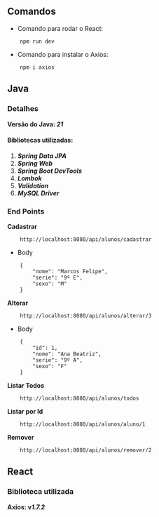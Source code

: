 ## Comandos

* Comando para rodar o React:
````
    npm run dev
````

* Comando para instalar o Axios:
````
    npm i axios 
````

## Java

### Detalhes

**Versão do Java: _21_**

#### Bibliotecas utilizadas:

1. ***Spring Data JPA***
2. ***Spring Web***
3. ***Spring Boot DevTools***
4. ***Lombok***
5. ***Validation***
6. ***MySQL Driver***

### End Points

**Cadastrar**

````
    http://localhost:8080/api/alunos/cadastrar
````
* Body 
````
    {
        "nome": "Marcos Felipe",
        "serie": "9º E",
        "sexo": "M" 
    }
````

**Alterar**

````
    http://localhost:8080/api/alunos/alterar/3
````
* Body
````
    {
        "id": 1,
        "nome": "Ana Beatriz",
        "serie": "9º A",
        "sexo": "F" 
    }
````

**Listar Todos**

````
    http://localhost:8080/api/alunos/todos
````

**Listar por Id**

````
    http://localhost:8080/api/alunos/aluno/1
````

**Remover** 

````
    http://localhost:8080/api/alunos/remover/2
````

## React

### Biblioteca utilizada

**Axios: v*1.7.2***